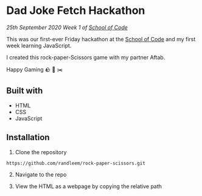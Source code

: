 # Dad Joke Fetch Hackathon

*25th September 2020*
*Week 1 of [School of Code](https://www.schoolofcode.co.uk)*

This was our first-ever Friday hackathon at the [School of Code](https://www.schoolofcode.co.uk) and my first week learning JavaScript. 

I created this rock-paper-Scissors game with my partner Aftab.

Happy Gaming 🪨 🧻 ✂️

## Built with

- HTML
- CSS
- JavaScript

## Installation

1. Clone the repository

```
https://github.com/randleem/rock-paper-scissors.git
```

2. Navigate to the repo

3. View the HTML as a webpage by copying the relative path

